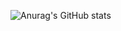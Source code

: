 ![Anurag's GitHub stats](https://github-readme-stats.vercel.app/api?username=hikaru&show_icons=true&theme=radical)

